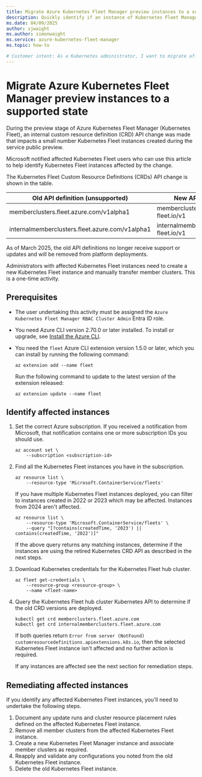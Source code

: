 ```yaml
---
title: Migrate Azure Kubernetes Fleet Manager preview instances to a supported state
description: Quickly identify if an instance of Kubernetes Fleet Manager was created using preview custom resource APIs.
ms.date: 04/09/2025
author: sjwaight
ms.author: simonwaight
ms.service: azure-kubernetes-fleet-manager
ms.topic: how-to

# Customer intent: As a Kubernetes administrator, I want to migrate affected instances of Azure Kubernetes Fleet Manager to a supported state, so that I can ensure my clusters are updated and compliant with the latest API definitions.
---
```


# Migrate Azure Kubernetes Fleet Manager preview instances to a supported state 

During the preview stage of Azure Kubernetes Fleet Manager (Kubernetes Fleet), an internal custom resource definition (CRD) API change was made that impacts a small number Kubernetes Fleet instances created during the service public preview. 

Microsoft notified affected Kubernetes Fleet users who can use this article to help identify Kubernetes Fleet instances affected by the change.

The Kubernetes Fleet Custom Resource Definitions (CRDs) API change is shown in the table.

| Old API definition (unsupported) | New API definition (supported) |
|--------------------|--------------------|
| memberclusters.fleet.azure.com/v1alpha1 | memberclusters.cluster.kubernetes-fleet.io/v1 |
| internalmemberclusters.fleet.azure.com/v1alpha1 | internalmemberclusters.cluster.kubernetes-fleet.io/v1 |

As of March 2025, the old API definitions no longer receive support or updates and will be removed from platform deployments.

Administrators with affected Kubernetes Fleet instances need to create a new Kubernetes Fleet instance and manually transfer member clusters. This is a one-time activity.

## Prerequisites

* The user undertaking this activity must be assigned the `Azure Kubernetes Fleet Manager RBAC Cluster Admin` Entra ID role.

* You need Azure CLI version 2.70.0 or later installed. To install or upgrade, see [Install the Azure CLI][azure-cli-install].

* You need the `fleet` Azure CLI extension version 1.5.0 or later, which you can install by running the following command:

  ```azurecli-interactive
  az extension add --name fleet
  ```

  Run the following command to update to the latest version of the extension released:

  ```azurecli-interactive
  az extension update --name fleet
  ```

## Identify affected instances

1. Set the correct Azure subscription. If you received a notification from Microsoft, that notification contains one or more subscription IDs you should use.

    ```azurecli-interactive
    az account set \
        --subscription <subscription-id>
    ```

2. Find all the Kubernetes Fleet instances you have in the subscription.

    ```azurecli-interactive
    az resource list \
        --resource-type 'Microsoft.ContainerService/fleets'
    ```

    If you have multiple Kubernetes Fleet instances deployed, you can filter to instances created in 2022 or 2023 which may be affected. Instances from 2024 aren't affected.

    ```azurecli-interactive
    az resource list \
        --resource-type 'Microsoft.ContainerService/fleets' \
        --query "[?contains(createdTime, '2023') || contains(createdTime, '2022')]"
    ```

    If the above query returns any matching instances, determine if the instances are using the retired Kubernetes CRD API as described in the next steps.

3. Download Kubernetes credentials for the Kubernetes Fleet hub cluster.

    ```azurecli-interactive
    az fleet get-credentials \
        --resource-group <resource-group> \
        --name <fleet-name>
    ```

4. Query the Kubernetes Fleet hub cluster Kubernetes API to determine if the old CRD versions are deployed.

    ```azurecli-interactive
    kubectl get crd memberclusters.fleet.azure.com
    kubectl get crd internalmemberclusters.fleet.azure.com
    ```

    If both queries return `Error from server (NotFound) customresourcedefinitions.apiextensions.k8s.io`, then the selected Kubernetes Fleet instance isn't affected and no further action is required.
    
    If any instances are affected see the next section for remediation steps.

## Remediating affected instances 

If you identify any affected Kubernetes Fleet instances, you'll need to undertake the following steps.

1. Document any update runs and cluster resource placement rules defined on the affected Kubernetes Fleet instance.
2. Remove all member clusters from the affected Kubernetes Fleet instance.
3. Create a new Kubernetes Fleet Manager instance and associate member clusters as required.
4. Reapply and validate any configurations you noted from the old Kubernetes Fleet instance.
5. Delete the old Kubernetes Fleet instance.

<!-- INTERNAL LINKS -->
[azure-cli-install]: /cli/azure/install-azure-cli